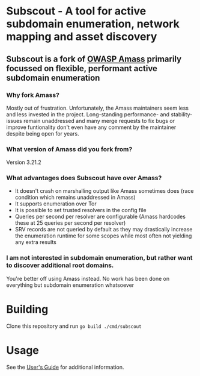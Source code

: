 # Subscout - A tool for active subdomain enumeration, network mapping and asset discovery

## Subscout is a fork of [OWASP Amass](https://github.com/OWASP/Amass) primarily focussed on flexible, performant active subdomain enumeration
### Why fork Amass?
Mostly out of frustration. Unfortunately, the Amass maintainers seem less and less invested in the project. Long-standing performance- and stability-issues remain unaddressed and many merge requests to fix bugs or improve funtionality don't even have any comment by the maintainer despite being open for years.
### What version of Amass did you fork from?
Version 3.21.2
### What advantages does Subscout have over Amass?
* It doesn't crash on marshalling output like Amass sometimes does (race condition which remains unaddressed in Amass)
* It supports enumeration over Tor
* It is possible to set trusted resolvers in the config file
* Queries per second per resolver are configurable (Amass hardcodes these at 25 queries per second per resolver)
* SRV records are not queried by default as they may drastically increase the enumeration runtime for some scopes while most often not yielding any extra results
### I am not interested in subdomain enumeration, but rather want to discover additional root domains.
You're better off using Amass instead. No work has been done on everything but subdomain enumeration whatsoever
# Building
Clone this repository and run `go build ./cmd/subscout`
# Usage
See the [User's Guide](./doc/user_guide.md) for additional information.
